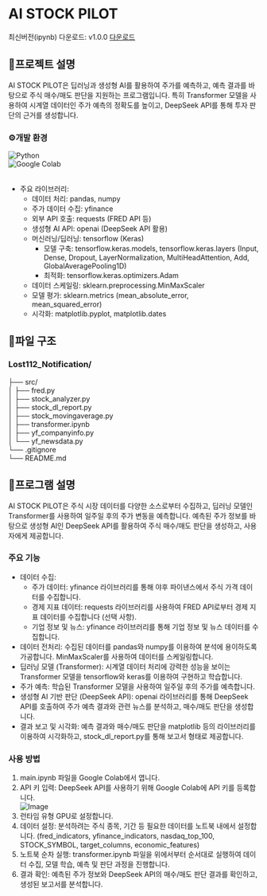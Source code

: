 # AI STOCK PILOT

최신버전(ipynb) 다운로드: v1.0.0 [다운로드]()

## 📃프로젝트 설명
AI STOCK PILOT은 딥러닝과 생성형 AI를 활용하여 주가를 예측하고, 예측 결과를 바탕으로 주식 매수/매도 판단을 지원하는 프로그램입니다. 특히 Transformer 모델을 사용하여 시계열 데이터인 주가 예측의 정확도를 높이고, DeepSeek API를 통해 투자 판단의 근거를 생성합니다.

### ⚙개발 환경
![Python](https://img.shields.io/badge/python-3670A0?style=for-the-badge&logo=python&logoColor=white)<br/>
![Google Colab](https://img.shields.io/badge/Google%20Colab-%23F9A825.svg?style=for-the-badge&logo=googlecolab&logoColor=white)<br/><br/>
- 주요 라이브러리:
    - 데이터 처리: pandas, numpy
    - 주가 데이터 수집: yfinance
    - 외부 API 호출: requests (FRED API 등)
    - 생성형 AI API: openai (DeepSeek API 활용)
    - 머신러닝/딥러닝: tensorflow (Keras)
        - 모델 구축: tensorflow.keras.models, tensorflow.keras.layers (Input, Dense, Dropout, LayerNormalization, MultiHeadAttention, Add, GlobalAveragePooling1D)
        - 최적화: tensorflow.keras.optimizers.Adam
    - 데이터 스케일링: sklearn.preprocessing.MinMaxScaler
    - 모델 평가: sklearn.metrics (mean_absolute_error, mean_squared_error)
    - 시각화: matplotlib.pyplot, matplotlib.dates

## 📂파일 구조
### Lost112_Notification/
├── src/<br/>
│   ├── fred.py<br/>
│   ├── stock_analyzer.py<br/>
│   ├── stock_dl_report.py<br/>
│   ├── stock_movingaverage.py<br/>
│   ├── transformer.ipynb<br/>
│   ├── yf_companyinfo.py<br/>
│   └── yf_newsdata.py<br/>
└── .gitignore<br/>
└── README.md

## 📌프로그램 설명
AI STOCK PILOT은 주식 시장 데이터를 다양한 소스로부터 수집하고, 딥러닝 모델인 Transformer를 사용하여 일주일 후의 주가 변동을 예측합니다. 예측된 주가 정보를 바탕으로 생성형 AI인 DeepSeek API를 활용하여 주식 매수/매도 판단을 생성하고, 사용자에게 제공합니다.
### 주요 기능
- 데이터 수집:
    - 주가 데이터: yfinance 라이브러리를 통해 야후 파이낸스에서 주식 가격 데이터를 수집합니다.
    - 경제 지표 데이터: requests 라이브러리를 사용하여 FRED API로부터 경제 지표 데이터를 수집합니다 (선택 사항).
    - 기업 정보 및 뉴스: yfinance 라이브러리를 통해 기업 정보 및 뉴스 데이터를 수집합니다.
- 데이터 전처리: 수집된 데이터를 pandas와 numpy를 이용하여 분석에 용이하도록 가공합니다. MinMaxScaler를 사용하여 데이터를 스케일링합니다.
- 딥러닝 모델 (Transformer): 시계열 데이터 처리에 강력한 성능을 보이는 Transformer 모델을 tensorflow와 keras를 이용하여 구현하고 학습합니다.
- 주가 예측: 학습된 Transformer 모델을 사용하여 일주일 후의 주가를 예측합니다.
- 생성형 AI 기반 판단 (DeepSeek API): openai 라이브러리를 통해 DeepSeek API를 호출하여 주가 예측 결과와 관련 뉴스를 분석하고, 매수/매도 판단을 생성합니다.
- 결과 보고 및 시각화: 예측 결과와 매수/매도 판단을 matplotlib 등의 라이브러리를 이용하여 시각화하고, stock_dl_report.py를 통해 보고서 형태로 제공합니다.

### 사용 방법

1. main.ipynb 파일을 Google Colab에서 엽니다.
2. API 키 입력: DeepSeek API를 사용하기 위해 Google Colab에 API 키를 등록합니다.<br/>![Image](https://github.com/user-attachments/assets/05ee8628-661a-47ec-b6c0-be2ac9f6e0dc)
3. 런타임 유형 GPU로 설정합니다.
4. 데이터 설정: 분석하려는 주식 종목, 기간 등 필요한 데이터를 노트북 내에서 설정합니다. (fred_indicators, yfinance_indicators, nasdaq_top_100, STOCK_SYMBOL, target_columns, economic_features)
5. 노트북 순차 실행: transformer.ipynb 파일을 위에서부터 순서대로 실행하여 데이터 수집, 모델 학습, 예측 및 판단 과정을 진행합니다.
6. 결과 확인: 예측된 주가 정보와 DeepSeek API의 매수/매도 판단 결과를 확인하고, 생성된 보고서를 분석합니다.